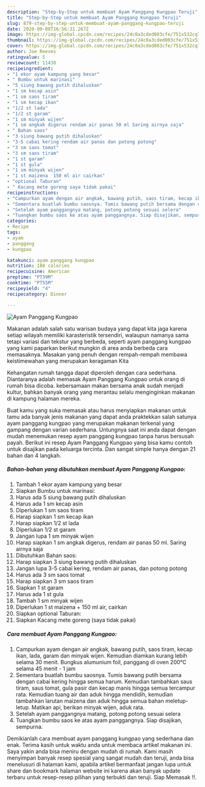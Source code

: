 ```yaml
---
description: "Step-by-Step untuk membuat Ayam Panggang Kungpao Teruji"
title: "Step-by-Step untuk membuat Ayam Panggang Kungpao Teruji"
slug: 879-step-by-step-untuk-membuat-ayam-panggang-kungpao-teruji
date: 2020-09-08T16:56:31.267Z
image: https://img-global.cpcdn.com/recipes/24c0a3cded003cfe/751x532cq70/ayam-panggang-kungpao-foto-resep-utama.jpg
thumbnail: https://img-global.cpcdn.com/recipes/24c0a3cded003cfe/751x532cq70/ayam-panggang-kungpao-foto-resep-utama.jpg
cover: https://img-global.cpcdn.com/recipes/24c0a3cded003cfe/751x532cq70/ayam-panggang-kungpao-foto-resep-utama.jpg
author: Joe Reeves
ratingvalue: 5
reviewcount: 11430
recipeingredient:
- "1 ekor ayam kampung yang besar"
- " Bumbu untuk marinasi"
- "5 siung bawang putih dihaluskan"
- "1 sm kecap asin"
- "1 sm saos tiram"
- "1 sm kecap ikan"
- "1/2 st lada"
- "1/2 st garam"
- "1 sm minyak wijen"
- "1 sm angkak digerus rendam air panas 50 ml Saring airnya saja"
- " Bahan saos"
- "3 siung bawang putih dihaluskan"
- "3-5 cabai kering rendam air panas dan potong potong"
- "3 sm saos tomat"
- "3 sm saos tiram"
- "1 st garam"
- "1 st gula"
- "1 sm minyak wijen"
- "1 st maizena  150 ml air cairkan"
- "optional Taburan"
- " Kacang mete goreng saya tidak pakai"
recipeinstructions:
- "Campurkan ayam dengan air angkak, bawang putih, saos tiram, kecap ikan, lada, garam dan minyak wijen. Kemudian diamkan kurang lebih selama 30 menit. Bungkus alumunium foil, panggang di oven 200°C selama 45 menit - 1 jam"
- "Sementara buatlah bumbu saosnya. Tumis bawang putih bersama dengan cabai kering hingga semua harum. Kemudian tambahkan saus tiram, saus tomat, gula pasir dan kecap manis hingga semua tercampur rata. Kemudian tuang air dan aduk hingga mendidih, kemudian tambahkan larutan maizena dan aduk hingga semua bahan meletup-letup. Matikan api, berikan minyak wijen, aduk rata."
- "Setelah ayam panggangnya matang, potong potong sesuai selera"
- "Tuangkan bumbu saos ke atas ayam panggangnya. Siap disajikan, sempurna."
categories:
- Recipe
tags:
- ayam
- panggang
- kungpao

katakunci: ayam panggang kungpao 
nutrition: 188 calories
recipecuisine: American
preptime: "PT39M"
cooktime: "PT55M"
recipeyield: "4"
recipecategory: Dinner

---
```



![Ayam Panggang Kungpao](https://img-global.cpcdn.com/recipes/24c0a3cded003cfe/751x532cq70/ayam-panggang-kungpao-foto-resep-utama.jpg)

Makanan adalah salah satu warisan budaya yang dapat kita jaga karena setiap wilayah memiliki karasteristik tersendiri, walaupun namanya sama tetapi variasi dan tekstur yang berbeda, seperti ayam panggang kungpao yang kami paparkan berikut mungkin di area anda berbeda cara memasaknya. Masakan yang penuh dengan rempah-rempah membawa keistimewahan yang merupakan keragaman Kita

Kehangatan rumah tangga dapat diperoleh dengan cara sederhana. Diantaranya adalah memasak Ayam Panggang Kungpao untuk orang di rumah bisa dicoba. kebersamaan makan bersama anak sudah menjadi kultur, bahkan banyak orang yang merantau selalu menginginkan makanan di kampung halaman mereka.



Buat kamu yang suka memasak atau harus menyiapkan makanan untuk tamu ada banyak jenis makanan yang dapat anda praktekkan salah satunya ayam panggang kungpao yang merupakan makanan terkenal yang gampang dengan varian sederhana. Untungnya saat ini anda dapat dengan mudah menemukan resep ayam panggang kungpao tanpa harus bersusah payah.
Berikut ini resep Ayam Panggang Kungpao yang bisa kamu contoh untuk disajikan pada keluarga tercinta. Dan sangat simple hanya dengan 21 bahan dan 4 langkah.


<!--inarticleads1-->

##### Bahan-bahan yang dibutuhkan membuat Ayam Panggang Kungpao:

1. Tambah 1 ekor ayam kampung yang besar
1. Siapkan  Bumbu untuk marinasi:
1. Harus ada 5 siung bawang putih dihaluskan
1. Harus ada 1 sm kecap asin
1. Diperlukan 1 sm saos tiram
1. Harap siapkan 1 sm kecap ikan
1. Harap siapkan 1/2 st lada
1. Diperlukan 1/2 st garam
1. Jangan lupa 1 sm minyak wijen
1. Harap siapkan 1 sm angkak digerus, rendam air panas 50 ml. Saring airnya saja
1. Dibutuhkan  Bahan saos:
1. Harap siapkan 3 siung bawang putih dihaluskan
1. Jangan lupa 3-5 cabai kering, rendam air panas, dan potong potong
1. Harus ada 3 sm saos tomat
1. Harap siapkan 3 sm saos tiram
1. Siapkan 1 st garam
1. Harus ada 1 st gula
1. Tambah 1 sm minyak wijen
1. Diperlukan 1 st maizena + 150 ml air, cairkan
1. Siapkan optional Taburan:
1. Siapkan  Kacang mete goreng (saya tidak pakai)




<!--inarticleads2-->

##### Cara membuat  Ayam Panggang Kungpao:

1. Campurkan ayam dengan air angkak, bawang putih, saos tiram, kecap ikan, lada, garam dan minyak wijen. Kemudian diamkan kurang lebih selama 30 menit. Bungkus alumunium foil, panggang di oven 200°C selama 45 menit - 1 jam
1. Sementara buatlah bumbu saosnya. Tumis bawang putih bersama dengan cabai kering hingga semua harum. Kemudian tambahkan saus tiram, saus tomat, gula pasir dan kecap manis hingga semua tercampur rata. Kemudian tuang air dan aduk hingga mendidih, kemudian tambahkan larutan maizena dan aduk hingga semua bahan meletup-letup. Matikan api, berikan minyak wijen, aduk rata.
1. Setelah ayam panggangnya matang, potong potong sesuai selera
1. Tuangkan bumbu saos ke atas ayam panggangnya. Siap disajikan, sempurna.




Demikianlah cara membuat ayam panggang kungpao yang sederhana dan enak. Terima kasih untuk waktu anda untuk membaca artikel makanan ini. Saya yakin anda bisa meniru dengan mudah di rumah. Kami masih menyimpan banyak resep spesial yang sangat mudah dan teruji, anda bisa menelusuri di halaman kami, apabila artikel bermanfaat jangan lupa untuk share dan bookmark halaman website ini karena akan banyak update terbaru untuk resep-resep pilihan yang terbukti dan teruji. Siap Memasak !!. 
